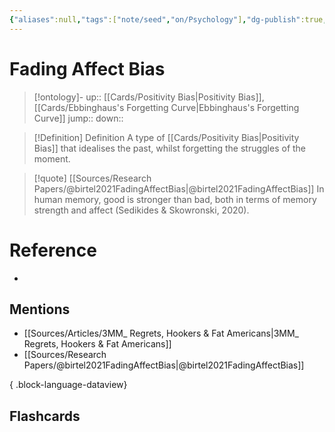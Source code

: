 ```yaml
---
{"aliases":null,"tags":["note/seed","on/Psychology"],"dg-publish":true,"permalink":"/cards/fading-affect-bias/","dgPassFrontmatter":true}
---
```


# Fading Affect Bias

> [!ontology]-
> up:: [[Cards/Positivity Bias\|Positivity Bias]], [[Cards/Ebbinghaus's Forgetting Curve\|Ebbinghaus's Forgetting Curve]]
> jump:: 
> down:: 

> [!Definition] Definition
> A type of [[Cards/Positivity Bias\|Positivity Bias]] that idealises the past, whilst forgetting the struggles of the moment.

> [!quote] [[Sources/Research Papers/@birtel2021FadingAffectBias\|@birtel2021FadingAffectBias]]
> In human memory, good is stronger than bad, both in terms of memory strength and affect (Sedikides & Skowronski, 2020).

# Reference
- 

## Mentions
- [[Sources/Articles/3MM_ Regrets, Hookers & Fat Americans\|3MM_ Regrets, Hookers & Fat Americans]]
- [[Sources/Research Papers/@birtel2021FadingAffectBias\|@birtel2021FadingAffectBias]]

{ .block-language-dataview}

## Flashcards
